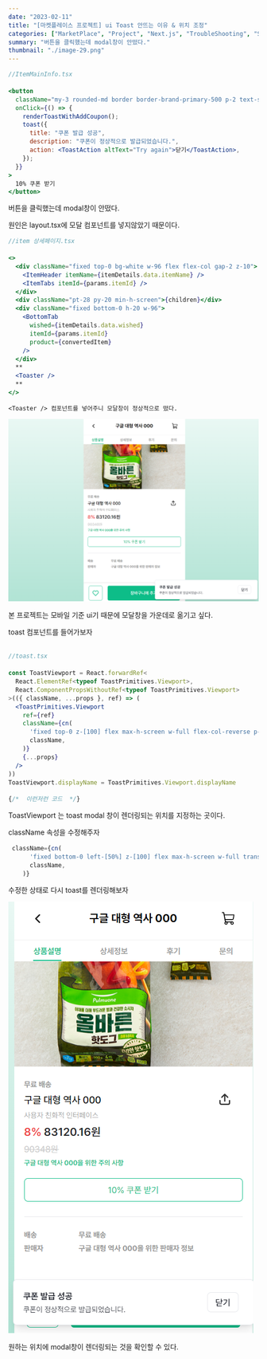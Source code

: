 ```yaml
---
date: "2023-02-11"
title: "[마켓플레이스 프로젝트] ui Toast 안뜨는 이유 & 위치 조정"
categories: ["MarketPlace", "Project", "Next.js", "TroubleShooting", "Shadcn/ui"]
summary: "버튼을 클릭했는데 modal창이 안떴다."
thumbnail: "./image-29.png"
---
```


```jsx
//ItemMainInfo.tsx

<button
  className="my-3 rounded-md border border-brand-primary-500 p-2 text-sm text-brand-primary-500"
  onClick={() => {
    renderToastWithAddCoupon();
    toast({
      title: "쿠폰 발급 성공",
      description: "쿠폰이 정상적으로 발급되었습니다.",
      action: <ToastAction altText="Try again">닫기</ToastAction>,
    });
  }}
>
  10% 쿠폰 받기
</button>
```

버튼을 클릭했는데 modal창이 안떴다.

원인은 layout.tsx에 모달 컴포넌트를 넣지않았기 때문이다.

```jsx
//item 상세페이지.tsx

<>
  <div className="fixed top-0 bg-white w-96 flex flex-col gap-2 z-10">
    <ItemHeader itemName={itemDetails.data.itemName} />
    <ItemTabs itemId={params.itemId} />
  </div>
  <div className="pt-28 py-20 min-h-screen">{children}</div>
  <div className="fixed bottom-0 h-20 w-96">
    <BottomTab
      wished={itemDetails.data.wished}
      itemId={params.itemId}
      product={convertedItem}
    />
  </div>
  **
  <Toaster />
  **
</>
```

    <Toaster /> 컴포넌트를 넣어주니 모달창이 정상적으로 떴다.

![alt text](image-29.png)

본 프로젝트는 모바일 기준 ui기 때문에 모달창을 가운데로 옮기고 싶다.

toast 컴포넌트를 들어가보자

```jsx

//toast.tsx

const ToastViewport = React.forwardRef<
  React.ElementRef<typeof ToastPrimitives.Viewport>,
  React.ComponentPropsWithoutRef<typeof ToastPrimitives.Viewport>
>(({ className, ...props }, ref) => (
  <ToastPrimitives.Viewport
    ref={ref}
    className={cn(
      'fixed top-0 z-[100] flex max-h-screen w-full flex-col-reverse p-4 sm:bottom-0 sm:right-0 sm:top-auto sm:flex-col md:max-w-[420px]',
      className,
    )}
    {...props}
  />
))
ToastViewport.displayName = ToastPrimitives.Viewport.displayName

{/*  이런저런 코드  */}
```

ToastViewport 는 toast modal 창이 렌더링되는 위치를 지정하는 곳이다.

className 속성을 수정해주자

```jsx
 className={cn(
      'fixed bottom-0 left-[50%] z-[100] flex max-h-screen w-full translate-x-[-50%] flex-col-reverse p-4 sm:right-0 sm:flex-col md:max-w-[420px]',
      className,
    )}
```

수정한 상태로 다시 toast를 렌더링해보자

![alt text](image-30.png)

원하는 위치에 modal창이 렌더링되는 것을 확인할 수 있다.
